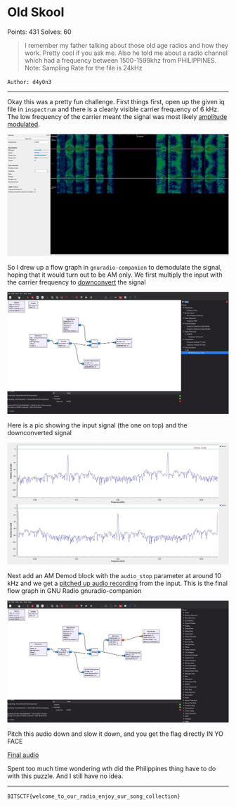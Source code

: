 # Old Skool

Points: 431
Solves: 60

> I remember my father talking about those old age radios and how they work. Pretty cool if you ask me. Also he told me about a radio channel which had a frequency between 1500-1599khz from PHILIPPINES. Note: Sampling Rate for the file is 24kHz

`Author: d4y0n3`

---

Okay this was a pretty fun challenge. First things first, open up the given iq file in `inspectrum` and there is a clearly visible carrier frequency of 6 kHz. The low frequency of the carrier meant the signal was most likely [amplitude modulated](https://en.wikipedia.org/wiki/Amplitude_modulation).

![inspectrum](./inspectrum.jpg)

So I drew up a flow graph in `gnuradio-companion` to demodulate the signal, hoping that it would turn out to be AM only. We first multiply the input with the carrier frequency to [downconvert](https://www.reddit.com/r/AskEngineers/comments/2q6o7e/dsp_what_does_it_mean_to_downconvert_a_signal/) the signal

![downconvert](./downconvert.jpg)

Here is a pic showing the input signal (the one on top) and the downconverted signal

![downconvert_freq](./downconvert_freq.jpg)

Next add an AM Demod block with the `audio_stop` parameter at around 10 kHz and we get a [pitched up audio recording](./old_skool.wav) from the input. This is the final flow graph in GNU Radio gnuradio-companion

![final_flow](./final_flow.jpg)

Pitch this audio down and slow it down, and you get the flag directly IN YO FACE

[Final audio](./old_skool_pitched_down.mp3)

Spent too much time wondering wth did the Philippines thing have to do with this puzzle. And I still have no idea.

---

```sh
BITSCTF{welcome_to_our_radio_enjoy_our_song_collection}
```
